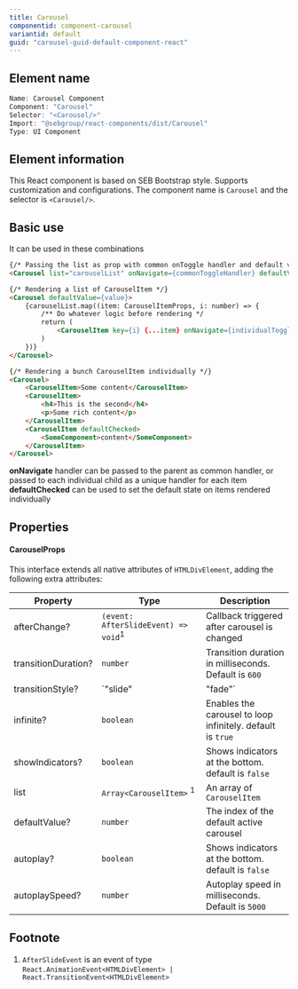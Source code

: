 ```yaml
---
title: Carousel
componentid: component-carousel
variantid: default
guid: "carousel-guid-default-component-react"
---
```


## Element name

```javascript
Name: Carousel Component
Component: "Carousel"
Selector: "<Carousel/>"
Import: "@sebgroup/react-components/dist/Carousel"
Type: UI Component
```

## Element information

This React component is based on SEB Bootstrap style. Supports customization and configurations. The component name is `Carousel` and the selector is `<Carousel/>`.

## Basic use

It can be used in these combinations
```html
{/* Passing the list as prop with common onToggle handler and default value (index number) to show which one is checked */}
<Carousel list="carouselList" onNavigate={commonToggleHandler} defaultValue={value} />

{/* Rendering a list of CarouselItem */}
<Carousel defaultValue={value}>
    {carouselList.map((item: CarouselItemProps, i: number) => {
        /** Do whatever logic before rendering */
        return (
            <CarouselItem key={i} {...item} onNavigate={individualToggleHandler}/>
        )
    })}
</Carousel>

{/* Rendering a bunch CarouselItem individually */}
<Carousel>
    <CarouselItem>Some content</CarouselItem>
    <CarouselItem>
        <h4>This is the second</h4>
        <p>Some rich content</p>
    </CarouselItem>
    <CarouselItem defaultChecked>
        <SomeComponent>content</SomeComponent>
    </CarouselItem>
</Carousel>
```
**onNavigate** handler can be passed to the parent as common handler, or passed to each individual child as a unique handler for each item
**defaultChecked** can be used to set the default state on items rendered individually

## Properties

#### CarouselProps
This interface extends all native attributes of `HTMLDivElement`, adding the following extra attributes:

| Property            | Type                                           | Description                                                |
| ------------------- | ---------------------------------------------- | ---------------------------------------------------------- |
| afterChange?        | `(event: AfterSlideEvent) => void`<sup>1</sup> | Callback triggered after carousel is changed               |
| transitionDuration? | `number`                                       | Transition duration in milliseconds. Default is `600`      |
| transitionStyle?    | `"slide" | "fade"`                             | Transition style. Default is `slide`                       |
| infinite?           | `boolean`                                      | Enables the carousel to loop infinitely. default is `true` |
| showIndicators?     | `boolean`                                      | Shows indicators at the bottom. default is `false`         |
| list                | `Array<CarouselItem>` <sup>1</sup>             | An array of `CarouselItem`                                 |
| defaultValue?       | `number`                                       | The index of the default active carousel                   |
| autoplay?           | `boolean`                                      | Shows indicators at the bottom. default is `false`         |
| autoplaySpeed?      | `number`                                       | Autoplay speed in milliseconds. Default is `5000`          |

## Footnote

1. `AfterSlideEvent` is an event of type `React.AnimationEvent<HTMLDivElement> | React.TransitionEvent<HTMLDivElement>`